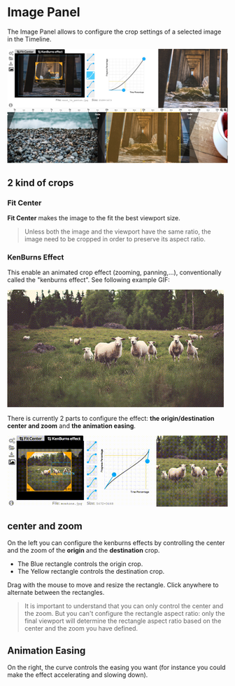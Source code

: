 # Image Panel

The Image Panel allows to configure the crop settings of a selected image in the Timeline.

![](imgs/overview/2.jpg)

## 2 kind of crops

### Fit Center

**Fit Center** makes the image to the fit the best viewport size.
> Unless both the image and the viewport have the same ratio, the image need to be cropped in order to preserve its aspect ratio.

### KenBurns Effect

This enable an animated crop effect (zooming, panning,...), conventionally called the "kenburns effect". See following example GIF:

![](imgs/kenburns.gif)

There is currently 2 parts to configure the effect: **the origin/destination center and zoom** and **the animation easing**.

![](imgs/configure_kenburns.gif)

## center and zoom

On the left you can configure the kenburns effects
by controlling the center and the zoom of the **origin** and the **destination** crop.

- The Blue rectangle controls the origin crop.
- The Yellow rectangle controls the destination crop.

Drag with the mouse to move and resize the rectangle.
Click anywhere to alternate between the rectangles.

> It is important to understand that you can only control the center and the zoom.
But you can't configure the rectangle aspect ratio: only the final viewport
will determine the rectangle aspect ratio based on the center and the zoom you have defined.

## Animation Easing

On the right, the curve controls the easing you want (for instance you could make the effect accelerating and slowing down).
